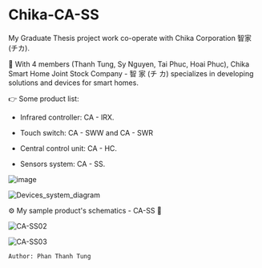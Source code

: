 # Chika-CA-SS

My Graduate Thesis project work co-operate with Chika Corporation 智家 (チカ).

📍 With 4 members (Thanh Tung, Sy Nguyen, Tai Phuc, Hoai Phuc), Chika Smart Home Joint Stock Company - 智 家 (チ カ) specializes in developing  solutions and devices for smart homes.

👉 Some product list:

- Infrared controller: CA - IRX.

- Touch switch: CA - SWW and CA - SWR

- Central control unit: CA - HC.

- Sensors system: CA - SS.


![image](https://user-images.githubusercontent.com/48848418/72683184-a8249100-3b07-11ea-97ea-71700537be0d.png)

![Devices_system_diagram](https://user-images.githubusercontent.com/48848418/76861317-fdbeb500-688e-11ea-8b7e-446db28426eb.png)


⚙️ My sample product's schematics - CA-SS 💎

![CA-SS02](https://user-images.githubusercontent.com/48848418/76861592-6ad24a80-688f-11ea-8f80-d630728a4e2b.jpg)

![CA-SS03](https://user-images.githubusercontent.com/48848418/76861600-6c9c0e00-688f-11ea-9849-f797ea7cebd7.jpg)


    Author: Phan Thanh Tung
